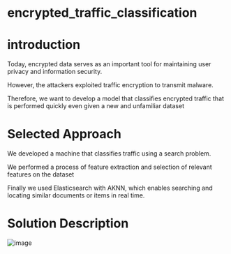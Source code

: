# encrypted_traffic_classification

# introduction

Today, encrypted data serves as an important tool for maintaining user privacy and information security. 

However, the attackers exploited traffic encryption to transmit malware.

Therefore, we want to develop a model that classifies encrypted traffic that is performed quickly even given a new and unfamiliar dataset

# Selected Approach

We developed a machine that classifies traffic using a search problem.

We performed a process of feature extraction and selection of relevant features on the dataset

Finally we used Elasticsearch with AKNN, which  enables searching and locating similar documents or items in real time.

# Solution Description 


![image](https://github.com/rivkabuskila/encrypted_traffic_classification/assets/93525881/f687a1db-d9b6-4f1c-be3b-dde2e2ad0958)
